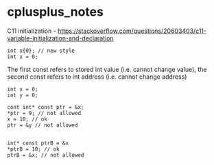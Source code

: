 # cplusplus_notes

 C11 initialization - https://stackoverflow.com/questions/20603403/c11-variable-initialization-and-declaration

```
int x{0}; // new style
int x = 0; 
```

The first const refers to stored int value (i.e. cannot change value), the second const refers to int address (i.e. cannot change address)
```
int x = 0;
int y = 0;

cont int* const ptr = &x;
*ptr = 9; // not allowed
x = 10; // ok
ptr = &y // not allowed


int* const ptrB = &x
*ptrB = 10; // ok
ptrB = &x; // not allowed

```
